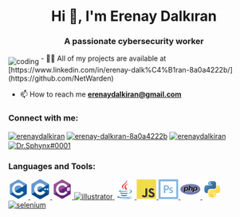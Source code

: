 <h1 align="center">Hi 👋, I'm Erenay Dalkıran</h1>
<h3 align="center">A passionate cybersecurity worker</h3>

<img align="middle" alt="coding" width="400" src="https://media.giphy.com/media/v1.Y2lkPTc5MGI3NjExNDA5ODYwNjgxNTk4NDZiY2YxOTU2MmI4MzhiZjE2MDZjYTZmNTQ4NCZlcD12MV9pbnRlcm5hbF9naWZzX2dpZklkJmN0PWc/3o72FaZgzzFmqoNfBm/giphy.gif" >
- 👨‍💻 All of my projects are available at [https://www.linkedin.com/in/erenay-dalk%C4%B1ran-8a0a4222b/](https://github.com/NetWarden)

- 📫 How to reach me **erenaydalkiran@gmail.com**

<h3 align="left">Connect with me:</h3>
<p align="left">
<a href="https://twitter.com/@erenaydalkiran" target="blank"><img align="center" src="https://raw.githubusercontent.com/rahuldkjain/github-profile-readme-generator/master/src/images/icons/Social/twitter.svg" alt="erenaydalkiran" height="30" width="40" /></a>
<a href="https://linkedin.com/in/erenay-dalkiran" target="blank"><img align="center" src="https://raw.githubusercontent.com/rahuldkjain/github-profile-readme-generator/master/src/images/icons/Social/linked-in-alt.svg" alt="erenay-dalkıran-8a0a4222b" height="30" width="40" /></a>
<a href="https://instagram.com/erenaydalkiran" target="blank"><img align="center" src="https://raw.githubusercontent.com/rahuldkjain/github-profile-readme-generator/master/src/images/icons/Social/instagram.svg" alt="erenaydalkiran" height="30" width="40" /></a>
<a href="https://discord.gg/Dr.Sphynx#0001" target="blank"><img align="center" src="https://raw.githubusercontent.com/rahuldkjain/github-profile-readme-generator/master/src/images/icons/Social/discord.svg" alt="Dr.Sphynx#0001" height="30" width="40" /></a>
</p>

<h3 align="left">Languages and Tools:</h3>
<p align="left"> <a href="https://www.cprogramming.com/" target="_blank" rel="noreferrer"> <img src="https://raw.githubusercontent.com/devicons/devicon/master/icons/c/c-original.svg" alt="c" width="40" height="40"/> </a> <a href="https://www.w3schools.com/cpp/" target="_blank" rel="noreferrer"> <img src="https://raw.githubusercontent.com/devicons/devicon/master/icons/cplusplus/cplusplus-original.svg" alt="cplusplus" width="40" height="40"/> </a> <a href="https://www.w3schools.com/cs/" target="_blank" rel="noreferrer"> <img src="https://raw.githubusercontent.com/devicons/devicon/master/icons/csharp/csharp-original.svg" alt="csharp" width="40" height="40"/> </a> <a href="https://www.adobe.com/in/products/illustrator.html" target="_blank" rel="noreferrer"> <img src="https://www.vectorlogo.zone/logos/adobe_illustrator/adobe_illustrator-icon.svg" alt="illustrator" width="40" height="40"/> </a> <a href="https://www.java.com" target="_blank" rel="noreferrer"> <img src="https://raw.githubusercontent.com/devicons/devicon/master/icons/java/java-original.svg" alt="java" width="40" height="40"/> </a> <a href="https://developer.mozilla.org/en-US/docs/Web/JavaScript" target="_blank" rel="noreferrer"> <img src="https://raw.githubusercontent.com/devicons/devicon/master/icons/javascript/javascript-original.svg" alt="javascript" width="40" height="40"/> </a> <a href="https://www.photoshop.com/en" target="_blank" rel="noreferrer"> <img src="https://raw.githubusercontent.com/devicons/devicon/master/icons/photoshop/photoshop-line.svg" alt="photoshop" width="40" height="40"/> </a> <a href="https://www.php.net" target="_blank" rel="noreferrer"> <img src="https://raw.githubusercontent.com/devicons/devicon/master/icons/php/php-original.svg" alt="php" width="40" height="40"/> </a> <a href="https://www.python.org" target="_blank" rel="noreferrer"> <img src="https://raw.githubusercontent.com/devicons/devicon/master/icons/python/python-original.svg" alt="python" width="40" height="40"/> </a> <a href="https://www.selenium.dev" target="_blank" rel="noreferrer"> <img src="https://raw.githubusercontent.com/detain/svg-logos/780f25886640cef088af994181646db2f6b1a3f8/svg/selenium-logo.svg" alt="selenium" width="40" height="40"/> </a> </p>
